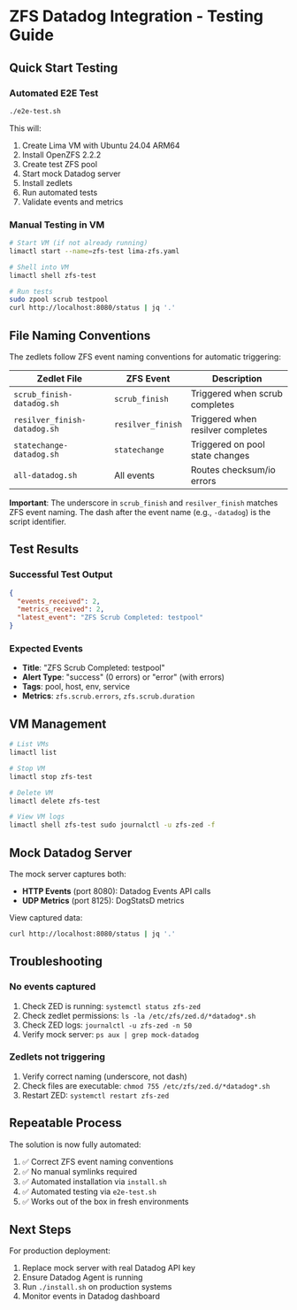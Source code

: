 # ZFS Datadog Integration - Testing Guide

## Quick Start Testing

### Automated E2E Test
```bash
./e2e-test.sh
```

This will:
1. Create Lima VM with Ubuntu 24.04 ARM64
2. Install OpenZFS 2.2.2
3. Create test ZFS pool
4. Start mock Datadog server
5. Install zedlets
6. Run automated tests
7. Validate events and metrics

### Manual Testing in VM

```bash
# Start VM (if not already running)
limactl start --name=zfs-test lima-zfs.yaml

# Shell into VM
limactl shell zfs-test

# Run tests
sudo zpool scrub testpool
curl http://localhost:8080/status | jq '.'
```

## File Naming Conventions

The zedlets follow ZFS event naming conventions for automatic triggering:

| Zedlet File | ZFS Event | Description |
|-------------|-----------|-------------|
| `scrub_finish-datadog.sh` | `scrub_finish` | Triggered when scrub completes |
| `resilver_finish-datadog.sh` | `resilver_finish` | Triggered when resilver completes |
| `statechange-datadog.sh` | `statechange` | Triggered on pool state changes |
| `all-datadog.sh` | All events | Routes checksum/io errors |

**Important**: The underscore in `scrub_finish` and `resilver_finish` matches ZFS event naming. The dash after the event name (e.g., `-datadog`) is the script identifier.

## Test Results

### Successful Test Output
```json
{
  "events_received": 2,
  "metrics_received": 2,
  "latest_event": "ZFS Scrub Completed: testpool"
}
```

### Expected Events
- **Title**: "ZFS Scrub Completed: testpool"
- **Alert Type**: "success" (0 errors) or "error" (with errors)
- **Tags**: pool, host, env, service
- **Metrics**: `zfs.scrub.errors`, `zfs.scrub.duration`

## VM Management

```bash
# List VMs
limactl list

# Stop VM
limactl stop zfs-test

# Delete VM
limactl delete zfs-test

# View VM logs
limactl shell zfs-test sudo journalctl -u zfs-zed -f
```

## Mock Datadog Server

The mock server captures both:
- **HTTP Events** (port 8080): Datadog Events API calls
- **UDP Metrics** (port 8125): DogStatsD metrics

View captured data:
```bash
curl http://localhost:8080/status | jq '.'
```

## Troubleshooting

### No events captured
1. Check ZED is running: `systemctl status zfs-zed`
2. Check zedlet permissions: `ls -la /etc/zfs/zed.d/*datadog*.sh`
3. Check ZED logs: `journalctl -u zfs-zed -n 50`
4. Verify mock server: `ps aux | grep mock-datadog`

### Zedlets not triggering
1. Verify correct naming (underscore, not dash)
2. Check files are executable: `chmod 755 /etc/zfs/zed.d/*datadog*.sh`
3. Restart ZED: `systemctl restart zfs-zed`

## Repeatable Process

The solution is now fully automated:
1. ✅ Correct ZFS event naming conventions
2. ✅ No manual symlinks required
3. ✅ Automated installation via `install.sh`
4. ✅ Automated testing via `e2e-test.sh`
5. ✅ Works out of the box in fresh environments

## Next Steps

For production deployment:
1. Replace mock server with real Datadog API key
2. Ensure Datadog Agent is running
3. Run `./install.sh` on production systems
4. Monitor events in Datadog dashboard
